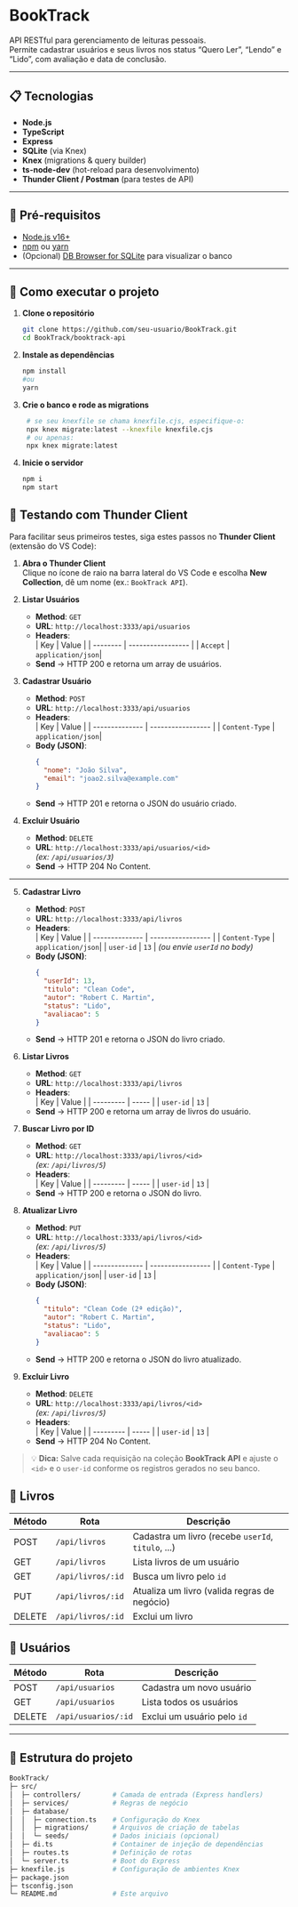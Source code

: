 # BookTrack

API RESTful para gerenciamento de leituras pessoais.  
Permite cadastrar usuários e seus livros nos status “Quero Ler”, “Lendo” e “Lido”, com avaliação e data de conclusão.

---

## 📋 Tecnologias

- **Node.js**  
- **TypeScript**  
- **Express**  
- **SQLite** (via Knex)  
- **Knex** (migrations & query builder)  
- **ts-node-dev** (hot-reload para desenvolvimento)  
- **Thunder Client / Postman** (para testes de API)

---

## 🚀 Pré-requisitos

- [Node.js v16+](https://nodejs.org/)  
- [npm](https://www.npmjs.com/) ou [yarn](https://yarnpkg.com/)  
- (Opcional) [DB Browser for SQLite](https://sqlitebrowser.org/) para visualizar o banco  

---

## 💾 Como executar o projeto

1. **Clone o repositório**  
   ```bash
   git clone https://github.com/seu-usuario/BookTrack.git
   cd BookTrack/booktrack-api
2. **Instale as dependências**
   ```bash
   npm install
   #ou
   yarn
3. **Crie o banco e rode as migrations**
   ```bash
    # se seu knexfile se chama knexfile.cjs, especifique-o:
    npx knex migrate:latest --knexfile knexfile.cjs
    # ou apenas:
    npx knex migrate:latest
4. **Inicie o servidor**
   ```bash
   npm i
   npm start

## 🚦 Testando com Thunder Client

Para facilitar seus primeiros testes, siga estes passos no **Thunder Client** (extensão do VS Code):

1. **Abra o Thunder Client**  
   Clique no ícone de raio na barra lateral do VS Code e escolha **New Collection**, dê um nome (ex.: `BookTrack API`).

2. **Listar Usuários**  
   - **Method**: `GET`  
   - **URL**: `http://localhost:3333/api/usuarios`  
   - **Headers**:  
     | Key      | Value             |
     | -------- | ----------------- |
     | `Accept` | `application/json`|  
   - **Send** → HTTP 200 e retorna um array de usuários.

3. **Cadastrar Usuário**  
   - **Method**: `POST`  
   - **URL**: `http://localhost:3333/api/usuarios`  
   - **Headers**:  
     | Key            | Value             |
     | -------------- | ----------------- |
     | `Content-Type` | `application/json`|  
   - **Body (JSON)**:
     ```json
     {
       "nome": "João Silva",
       "email": "joao2.silva@example.com"
     }
     ```
   - **Send** → HTTP 201 e retorna o JSON do usuário criado.

4. **Excluir Usuário**  
   - **Method**: `DELETE`  
   - **URL**: `http://localhost:3333/api/usuarios/<id>`  
     _(ex: `/api/usuarios/3`)_  
   - **Send** → HTTP 204 No Content.

---

5. **Cadastrar Livro**  
   - **Method**: `POST`  
   - **URL**: `http://localhost:3333/api/livros`  
   - **Headers**:  
     | Key            | Value             |
     | -------------- | ----------------- |
     | `Content-Type` | `application/json`|
     | `user-id`      | `13`              | _(ou envie `userId` no body)_  
   - **Body (JSON)**:
     ```json
     {
       "userId": 13,
       "titulo": "Clean Code",
       "autor": "Robert C. Martin",
       "status": "Lido",
       "avaliacao": 5
     }
     ```
   - **Send** → HTTP 201 e retorna o JSON do livro criado.

6. **Listar Livros**  
   - **Method**: `GET`  
   - **URL**: `http://localhost:3333/api/livros`  
   - **Headers**:  
     | Key       | Value |
     | --------- | ----- |
     | `user-id` | `13`  |  
   - **Send** → HTTP 200 e retorna um array de livros do usuário.

7. **Buscar Livro por ID**  
   - **Method**: `GET`  
   - **URL**: `http://localhost:3333/api/livros/<id>`  
     _(ex: `/api/livros/5`)_  
   - **Headers**:  
     | Key       | Value |
     | --------- | ----- |
     | `user-id` | `13`  |
   - **Send** → HTTP 200 e retorna o JSON do livro.

8. **Atualizar Livro**  
   - **Method**: `PUT`  
   - **URL**: `http://localhost:3333/api/livros/<id>`  
     _(ex: `/api/livros/5`)_  
   - **Headers**:  
     | Key            | Value             |
     | -------------- | ----------------- |
     | `Content-Type` | `application/json`|
     | `user-id`      | `13`              |
   - **Body (JSON)**:
     ```json
     {
       "titulo": "Clean Code (2ª edição)",
       "autor": "Robert C. Martin",
       "status": "Lido",
       "avaliacao": 5
     }
     ```
   - **Send** → HTTP 200 e retorna o JSON do livro atualizado.

9. **Excluir Livro**  
   - **Method**: `DELETE`  
   - **URL**: `http://localhost:3333/api/livros/<id>`  
     _(ex: `/api/livros/5`)_  
   - **Headers**:  
     | Key       | Value |
     | --------- | ----- |
     | `user-id` | `13`  |
   - **Send** → HTTP 204 No Content.

> 💡 **Dica:** Salve cada requisição na coleção **BookTrack API** e ajuste o `<id>` e o `user-id` conforme os registros gerados no seu banco.

## 📘 Livros

| Método | Rota              | Descrição                                          |
| ------ | ----------------- | -------------------------------------------------- |
| POST   | `/api/livros`     | Cadastra um livro (recebe `userId`, `titulo`, ...) |
| GET    | `/api/livros`     | Lista livros de um usuário                         |
| GET    | `/api/livros/:id` | Busca um livro pelo `id`                           |
| PUT    | `/api/livros/:id` | Atualiza um livro (valida regras de negócio)       |
| DELETE | `/api/livros/:id` | Exclui um livro                                    |

## 👤 Usuários

| Método | Rota                | Descrição                   |
| ------ | ------------------- | --------------------------- |
| POST   | `/api/usuarios`     | Cadastra um novo usuário    |
| GET    | `/api/usuarios`     | Lista todos os usuários     |
| DELETE | `/api/usuarios/:id` | Exclui um usuário pelo `id` |

--- 

## 📁 Estrutura do projeto
 ```bash
BookTrack/
├─ src/
│  ├─ controllers/        # Camada de entrada (Express handlers)
│  ├─ services/           # Regras de negócio
│  ├─ database/
│  │  ├─ connection.ts    # Configuração do Knex
│  │  ├─ migrations/      # Arquivos de criação de tabelas
│  │  └─ seeds/           # Dados iniciais (opcional)
│  ├─ di.ts               # Container de injeção de dependências
│  ├─ routes.ts           # Definição de rotas
│  └─ server.ts           # Boot do Express
├─ knexfile.js            # Configuração de ambientes Knex
├─ package.json
├─ tsconfig.json
└─ README.md              # Este arquivo

